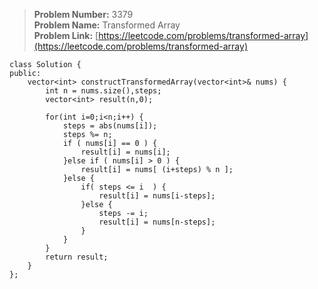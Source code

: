 > **Problem Number:** 3379 <br>
> **Problem Name:** Transformed Array <br>
> **Problem Link:** [https://leetcode.com/problems/transformed-array](https://leetcode.com/problems/transformed-array) <br>

    class Solution {
    public:
        vector<int> constructTransformedArray(vector<int>& nums) {
            int n = nums.size(),steps;
            vector<int> result(n,0);

            for(int i=0;i<n;i++) {
                steps = abs(nums[i]);
                steps %= n;
                if ( nums[i] == 0 ) {
                    result[i] = nums[i];
                }else if ( nums[i] > 0 ) {
                    result[i] = nums[ (i+steps) % n ];
                }else {
                    if( steps <= i  ) {
                        result[i] = nums[i-steps];
                    }else {
                        steps -= i;
                        result[i] = nums[n-steps];
                    }
                }
            }
            return result;
        }
    };